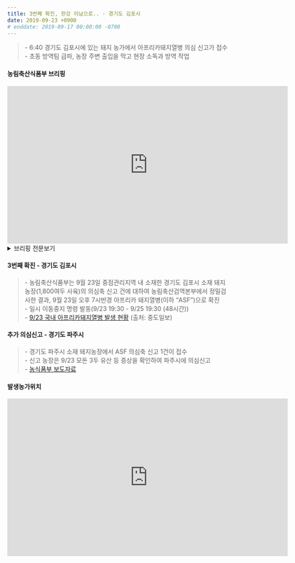 ```yaml
---
title: 3번째 확진, 한강 이남으로.. - 경기도 김포시
date: 2019-09-23 +0900
# enddate: 2019-09-17 00:00:00 -0700
---
```

> \- 6:40 경기도 김포시에 있는 돼지 농가에서 아프리카돼지열병 의심 신고가 접수  
> \- 초동 방역팀 급파, 농장 주변 출입을 막고 현장 소독과 방역 작업   

#### 농림축산식품부 브리핑
<iframe width="640" height="360" src="https://www.youtube.com/embed/c0VWAzGExsc" frameborder="0" allow="accelerometer; autoplay; encrypted-media; gyroscope; picture-in-picture" allowfullscreen></iframe>

<details>
<summary>브리핑 전문보기</summary>
<div markdown="1">

 9월 23일 중점관리 지역외인 경기도 김포시 소재 돼지 농장에서 아프리카돼지열병 의심축 신고 1건이 접수되었습니다. 농장주가 모돈 4두에서 유산 증상이 있어 의심신고를 하였습니다. 경기도 가축방역단이 현장에 출동하여 임상관찰을 하고 시료가 채취되면 정밀검사를 진행할 계획입니다. 신고접수 직후 해당농장에 초동방역팀 2명을 투입하여 사람, 가축, 차량의 이동통제, 소독 등 긴급방역조치를 취하고 있습니다.  

 추진사항에 대해서 말씀드리겠습니다. 
 
 아프리카돼지열병은 경기 파주와 연천소재 2개 농장에서 발생하였으며, 어제 7개 농장의 돼지에 대한 살처분, 매몰을 완료하였습니다. 농식품부는 태풍의 영향권을 벗어난 오늘, 전국 일제 소독의 날로 지정을 하고 모든 양돈농장을 대상으로 강도높은 소독을 실시하기로 하였습니다. 어제 파주, 연천, 포천, 동두천, 철원, 김포 등 6개 시군에 있는 437호 농가를 대상으로 소독을 실시하였고, 해당 지역에 거점소독시설, 통제초소, 농가초소를 운영하는 등 집중방역을 하고 있습니다. 중점관리지역에 있는 농가는 3주간 타지역으로 돼지를 반출할 수 없으며, 지정된 도축장 4개소만 출하가 가능합니다. 
 
 9월 22일 기준으로 아프리카돼지열병이 발생한 파주 역학 방역대 농가 324호 중 시료채취 142호, 그 중 정밀검사결과 음성 89호, 검사중 53호입니다. 연천 역학 방역대 농가는 220호 중 시료채취 135호, 그 중 정밀검사결과 음성 83호, 검사중 52호입니다. 어제 파주와 연천에 있는 농가에 대해 가축위생방역지원본부가 전화로 아프리카돼지열병과 관련하여 619호를 예찰한 결과 특이사항은 없었습니다. 
 
 9월 19일 이동정지해제 이후, 국내 돼지고기 가격동향과 수급은 안정화 되고 있는 것으로 보입니다. 돼지고기 도매가격은 9월 20일 5,017원/kg에서 19일 5,828원/kg 대비 13.9% 하락하였으며 냉장삼겹살 소비자가격은 100g당 9월 20일 2,092원으로 19일 2,103원 대비 0.5% 하락하였습니다. 오늘은 일제소독의날인만큼 전국 양돈농가와 축산관계자들은 농장입구, 출입로, 관련시설 내외부 그리고 출입차량 소독과 생석회를 충분히 도포하는 등 철저한 방역조치를 하시고 아프리카돼지열병 의심증상이 있는 경우에는 신속하게 농림축산검역본부, 지자체에 신고하여 주시기를 바랍니다. 이상입니다.

</div>
</details>

#### 3번째 확진 - 경기도 김포시  
> \- 농림축산식품부는 9월 23일 중점관리지역 내 소재한 경기도 김포시 소재 돼지농장(1,800여두 사육)의 의심축 신고 건에 대하여 농림축산검역본부에서 정밀검사한 결과, 9월 23일 오후 7시반경 아프리카 돼지열병(이하 “ASF”)으로 확진  
> \- 일시 이동중지 명령 발동(9/23 19:30 - 9/25 19:30 (48시간))  
> \- [9/23 국내 아프리카돼지열병 발생 현황](http://www.joongdo.co.kr/main/view.php?key=20190924010009433) (출처: 중도일보)  

#### 추가 의심신고 - 경기도 파주시  
> \- 경기도 파주시 소재 돼지농장에서 ASF 의심축 신고 1건이 접수  
> \- 신고 농장은 9/23 모돈 3두 유산 등 증상을 확인하여 파주시에 의심신고  
> \- [농식품부 보도자료](http://www.mafra.go.kr/FMD-AI/2095/subview.do?enc=Zm5jdDF8QEB8JTJGYmJzJTJGRk1ELUFJJTJGMzU0JTJGMzIxNDA0JTJGYXJ0Y2xWaWV3LmRvJTNG)

#### 발생농가위치  
<iframe width="640" height="360" src="https://youngjunna.github.io/asf-timeline/charts/190923-map" frameborder="0" allow="accelerometer; autoplay; encrypted-media; gyroscope; picture-in-picture" allowfullscreen></iframe>
